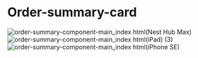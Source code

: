 # Order-summary-card

![order-summary-component-main_index html(Nest Hub Max)](https://github.com/randjelovic-jelena/Order-summary-card/assets/125824089/e8a94794-279d-4c67-b17f-a5b5dba66eac)
![order-summary-component-main_index html(iPad) (3)](https://github.com/randjelovic-jelena/Order-summary-card/assets/125824089/94449410-42d5-46bd-89e7-7aaec8ea3512)
![order-summary-component-main_index html(iPhone SE)](https://github.com/randjelovic-jelena/Order-summary-card/assets/125824089/6c2c2e7c-5ead-4a89-adbc-495f27536ef6)

